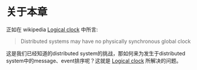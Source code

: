 # 关于本章

正如在 wikipedia [Logical clock](https://en.wikipedia.org/wiki/Logical_clock) 中所言: 

> Distributed systems may have no physically synchronous global clock


这是我们已经知道的distributed system的挑战，那如何来为发生于distributed system中的message、event排序呢？这就是 [Logical clock](https://en.wikipedia.org/wiki/Logical_clock) 所解决的问题。

